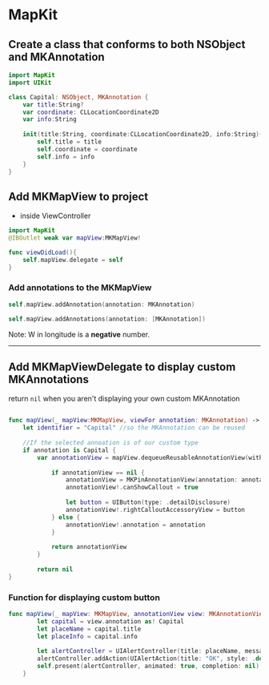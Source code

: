 MapKit
===

## Create a class that conforms to both NSObject and MKAnnotation

~~~swift
import MapKit
import UIKit

class Capital: NSObject, MKAnnotation {
	var title:String?
	var coordinate: CLLocationCoordinate2D
	var info:String
	
	init(title:String, coordinate:CLLocationCoordinate2D, info:String){
		self.title = title
		self.coordinate = coordinate
		self.info = info
	}
}
~~~

## Add MKMapView to project

- inside ViewController

~~~swift
import MapKit
@IBOutlet weak var mapView:MKMapView!

func viewDidLoad(){
	self.mapView.delegate = self
}
~~~

### Add annotations to the MKMapView

~~~swift
self.mapView.addAnnotation(annotation: MKAnnotation)

self.mapView.addAnnotations(annotation: [MKAnnotation])
~~~

Note: W in longitude is a **negative** number.

***

## Add MKMapViewDelegate to display custom MKAnnotations

return `nil` when you aren't displaying your own custom MKAnnotation

~~~swift

func mapView(_ mapView:MKMapView, viewFor annotation: MKAnnotation) -> MKAnnotationView? {
	let identifier = "Capital" //so the MKAnnotation can be reused
	
	//If the selected annoation is of our custom type
	if annotation is Capital {
		var annotationView = mapView.dequeueReusableAnnotationView(withIdentifier: identifier)
            
           	if annotationView == nil {
                annotationView = MKPinAnnotationView(annotation: annotation, reuseIdentifier: identifier)
                annotationView!.canShowCallout = true
                
                let button = UIButton(type: .detailDisclosure)
                annotationView!.rightCalloutAccessoryView = button
            } else {
                annotationView!.annotation = annotation
            }
            
            return annotationView
        }
        
        return nil
}
~~~

### Function for displaying custom button

~~~swift
func mapView(_ mapView: MKMapView, annotationView view: MKAnnotationView, calloutAccessoryControlTapped control: UIControl) {
        let capital = view.annotation as! Capital
        let placeName = capital.title
        let placeInfo = capital.info
        
        let alertController = UIAlertController(title: placeName, message: placeInfo, preferredStyle: .alert)
        alertController.addAction(UIAlertAction(title: "OK", style: .default, handler: nil))
        self.present(alertController, animated: true, completion: nil)
    }
~~~